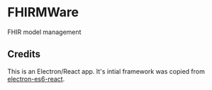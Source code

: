 # FHIRMWare
FHIR model management

## Credits
This is an Electron/React app.  It's intial framework was copied from [electron-es6-react](https://github.com/b52/electron-es6-react).